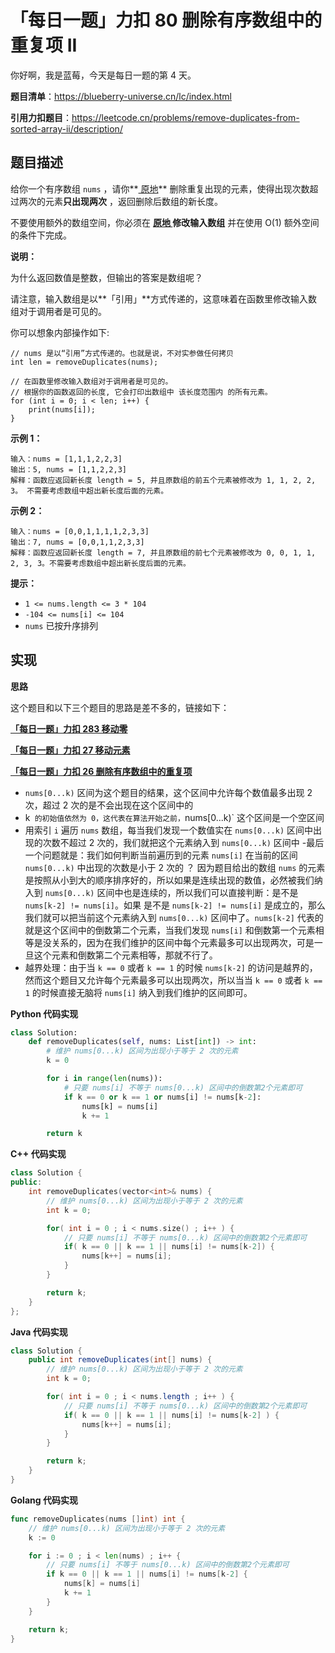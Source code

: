 # 「每日一题」力扣 80 删除有序数组中的重复项 II

你好啊，我是蓝莓，今天是每日一题的第 4 天。

**题目清单**：https://blueberry-universe.cn/lc/index.html

**引用力扣题目**：https://leetcode.cn/problems/remove-duplicates-from-sorted-array-ii/description/





## 题目描述

给你一个有序数组 `nums` ，请你**[ 原地](http://baike.baidu.com/item/原地算法)** 删除重复出现的元素，使得出现次数超过两次的元素**只出现两次** ，返回删除后数组的新长度。

不要使用额外的数组空间，你必须在 **[原地 ](https://baike.baidu.com/item/原地算法)修改输入数组** 并在使用 O(1) 额外空间的条件下完成。

 

**说明：**

为什么返回数值是整数，但输出的答案是数组呢？

请注意，输入数组是以**「引用」**方式传递的，这意味着在函数里修改输入数组对于调用者是可见的。

你可以想象内部操作如下:

```
// nums 是以“引用”方式传递的。也就是说，不对实参做任何拷贝
int len = removeDuplicates(nums);

// 在函数里修改输入数组对于调用者是可见的。
// 根据你的函数返回的长度, 它会打印出数组中 该长度范围内 的所有元素。
for (int i = 0; i < len; i++) {
    print(nums[i]);
}
```

 

**示例 1：**

```
输入：nums = [1,1,1,2,2,3]
输出：5, nums = [1,1,2,2,3]
解释：函数应返回新长度 length = 5, 并且原数组的前五个元素被修改为 1, 1, 2, 2, 3。 不需要考虑数组中超出新长度后面的元素。
```

**示例 2：**

```
输入：nums = [0,0,1,1,1,1,2,3,3]
输出：7, nums = [0,0,1,1,2,3,3]
解释：函数应返回新长度 length = 7, 并且原数组的前七个元素被修改为 0, 0, 1, 1, 2, 3, 3。不需要考虑数组中超出新长度后面的元素。
```

 

**提示：**

- `1 <= nums.length <= 3 * 104`
- `-104 <= nums[i] <= 104`
- `nums` 已按升序排列





## 实现

**思路**

这个题目和以下三个题目的思路是差不多的，链接如下：

[**「每日一题」力扣 283 移动零**](https://mp.weixin.qq.com/s/6dayzKs2SNl0-nHz9pyP6g)

[**「每日一题」力扣 27 移动元素**](https://mp.weixin.qq.com/s/BjGwnxNO1I_NVJpM_86ZYQ)

[**「每日一题」力扣 26 删除有序数组中的重复项**](https://mp.weixin.qq.com/s/qI9AiL30bZzI0DWuF2meTQ)

-  `nums[0...k)` 区间为这个题目的结果，这个区间中允许每个数值最多出现 2 次，超过 2 次的是不会出现在这个区间中的
- k` 的初始值依然为 0，这代表在算法开始之前，`nums[0...k)`  这个区间是一个空区间
- 用索引 `i` 遍历 `nums` 数组，每当我们发现一个数值实在 `nums[0...k)` 区间中出现的次数不超过 2 次的，我们就把这个元素纳入到 `nums[0...k)` 区间中
-最后一个问题就是：我们如何判断当前遍历到的元素 `nums[i]` 在当前的区间 `nums[0...k)` 中出现的次数是小于 2 次的 ？ 因为题目给出的数组 `nums` 的元素是按照从小到大的顺序排序好的，所以如果是连续出现的数值，必然被我们纳入到 `nums[0...k)` 区间中也是连续的，所以我们可以直接判断：是不是 `nums[k-2] != nums[i]`。如果 是不是 `nums[k-2] != nums[i]` 是成立的，那么我们就可以把当前这个元素纳入到 `nums[0...k)` 区间中了。`nums[k-2]` 代表的就是这个区间中的倒数第二个元素，当我们发现 `nums[i]` 和倒数第一个元素相等是没关系的，因为在我们维护的区间中每个元素最多可以出现两次，可是一旦这个元素和倒数第二个元素相等，那就不行了。
- 越界处理：由于当 `k == 0` 或者 `k == 1` 的时候 `nums[k-2]` 的访问是越界的，然而这个题目又允许每个元素最多可以出现两次，所以当当 `k == 0` 或者 `k == 1` 的时候直接无脑将 `nums[i]` 纳入到我们维护的区间即可。





**Python 代码实现**

```python
class Solution:
    def removeDuplicates(self, nums: List[int]) -> int:
        # 维护 nums[0...k) 区间为出现小于等于 2 次的元素
        k = 0

        for i in range(len(nums)):
            # 只要 nums[i] 不等于 nums[0...k) 区间中的倒数第2个元素即可
            if k == 0 or k == 1 or nums[i] != nums[k-2]:
                nums[k] = nums[i]
                k += 1

        return k
```





**C++ 代码实现**

```c++
class Solution {
public:
    int removeDuplicates(vector<int>& nums) {
        // 维护 nums[0...k) 区间为出现小于等于 2 次的元素
        int k = 0;

        for( int i = 0 ; i < nums.size() ; i++ ) {
            // 只要 nums[i] 不等于 nums[0...k) 区间中的倒数第2个元素即可
            if( k == 0 || k == 1 || nums[i] != nums[k-2]) {
                nums[k++] = nums[i];
            }
        }

        return k;
    }
};
```





**Java 代码实现**

```java
class Solution {
    public int removeDuplicates(int[] nums) {
        // 维护 nums[0...k) 区间为出现小于等于 2 次的元素
        int k = 0;

        for( int i = 0 ; i < nums.length ; i++ ) {
            // 只要 nums[i] 不等于 nums[0...k) 区间中的倒数第2个元素即可
            if( k == 0 || k == 1 || nums[i] != nums[k-2] ) {
                nums[k++] = nums[i];
            }
        }

        return k;
    }
}
```





**Golang 代码实现**

```go
func removeDuplicates(nums []int) int {
    // 维护 nums[0...k) 区间为出现小于等于 2 次的元素
    k := 0

    for i := 0 ; i < len(nums) ; i++ {
        // 只要 nums[i] 不等于 nums[0...k) 区间中的倒数第2个元素即可
        if k == 0 || k == 1 || nums[i] != nums[k-2] {
            nums[k] = nums[i]
            k += 1
        }
    }

    return k;
}
```



